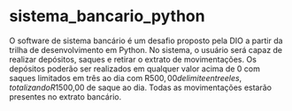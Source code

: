 # sistema_bancario_python
O software de sistema bancário é um desafio proposto pela DIO a partir da trilha de desenvolvimento em Python. 
No sistema, o usuário será capaz de realizar depósitos, saques e retirar o extrato de movimentações. Os depósitos poderão ser realizados em qualquer valor acima de 0 com saques limitados em três ao dia com R$500,00 de limite entre eles, totalizando R$1500,00 de saque ao dia. Todas as movimentações estarão presentes no extrato bancário.


